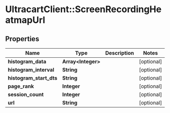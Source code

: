 # UltracartClient::ScreenRecordingHeatmapUrl

## Properties
Name | Type | Description | Notes
------------ | ------------- | ------------- | -------------
**histogram_data** | **Array&lt;Integer&gt;** |  | [optional] 
**histogram_interval** | **String** |  | [optional] 
**histogram_start_dts** | **String** |  | [optional] 
**page_rank** | **Integer** |  | [optional] 
**session_count** | **Integer** |  | [optional] 
**url** | **String** |  | [optional] 


